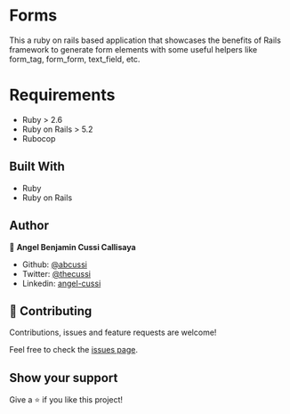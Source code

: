 # Forms

This a ruby on rails based application that showcases the benefits of Rails framework to generate form elements with some useful helpers like form_tag, form_form, text_field, etc.

# Requirements

- Ruby > 2.6
- Ruby on Rails > 5.2
- Rubocop

## Built With

- Ruby
- Ruby on Rails

## Author

👤 **Angel Benjamin Cussi Callisaya**

- Github: [@abcussi](https://github.com/abcussi)
- Twitter: [@thecussi](https://twitter.com/thecussi)
- Linkedin: [angel-cussi](https://www.linkedin.com/in/angel-cussi-1b2310174/)

## 🤝 Contributing

Contributions, issues and feature requests are welcome!

Feel free to check the [issues page](issues/).

## Show your support

Give a ⭐️ if you like this project!